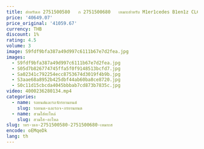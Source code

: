 ```yaml
---
title: สําหรับเอ 2751500580   ก 2751500680   เหมาะสําหรับ M1er1cedes B1en1z CL600 S600 SL600 C215 C216 W220 W221 R230 ชุดคอยล์จุดระเบิด
price: '40649.07'
price_original: '41059.67'
currency: THB
discount: 1%
rating: 4.5
volume: 3
image: S9fdf9bfa387a49d997c6111b67e7d2fea.jpg
images:
  - S9fdf9bfa387a49d997c6111b67e7d2fea.jpg
  - S05d7b826774745ffa5f0f9148513bcfd7.jpg
  - Sa02341c792254ecc8753674d3019f4b9b.jpg
  - S3aae68a8952b425dbf44ab60ba8ce8720.jpg
  - S0c11d15cbcda4045bbbab7cd873b7835c.jpg
video: 4000236280134.mp4
categories:
  - name: รถยนต์และรถจักรยานยนต์
    slug: รถยนต-และรถจ-กรยานยนต
  - name: สวมใส่อะไหล่
    slug: สวมใส-อะไหล
slug: าหร-บเอ-2751500580-2751500680-เหมาะส
encode: oEMqeDk
lang: th
---
```

  